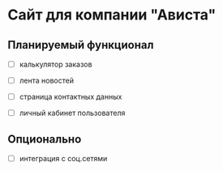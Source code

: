 # Сайт для компании "Ависта"

## Планируемый функционал

- [ ] калькулятор заказов 
- [ ] лента новостей
- [ ] страница контактных данных 
- [ ] личный кабинет пользователя


## Опционально
- [ ] интеграция с соц.сетями 
